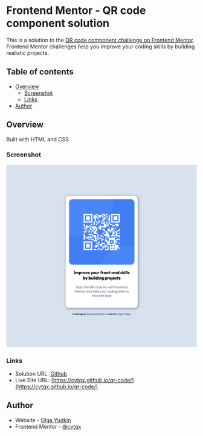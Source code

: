 # Frontend Mentor - QR code component solution

This is a solution to the [QR code component challenge on Frontend Mentor](https://www.frontendmentor.io/challenges/qr-code-component-iux_sIO_H). Frontend Mentor challenges help you improve your coding skills by building realistic projects. 

## Table of contents

- [Overview](#overview)
  - [Screenshot](#screenshot)
  - [Links](#links)
- [Author](#author)


## Overview

Built with HTML and CSS

### Screenshot

![](./images/screenshot.png)



### Links

- Solution URL: [Github](https://github.com/cvtqx/qr-code)
- Live Site URL: [https://cvtqx.github.io/qr-code/](https://cvtqx.github.io/qr-code/)


## Author

- Website - [Olga Yudkin](https://www.olgayudkin.com)
- Frontend Mentor - [@cvtqx](https://www.frontendmentor.io/profile/cvtqx)

